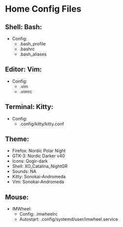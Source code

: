 # Home Config Files
## Shell: Bash:
* Config:
	* .bash_profile
	* .bashrc
	* .bash_aliases

## Editor: Vim:
* Config:
	* .vim
	* .vimrc

## Terminal: Kitty:
* Config:
	* .config/kitty/kitty.conf

## Theme:
* Firefox: Nordic Polar Night
* GTK-3: Nordic Darker v40
* Icons: Qogir-dark
* Shell: XO_Catalina_NightGR
* Sounds: NA
* Kitty: Sonokai-Andromeda
* Vim: Sonokai-Andromeda

## Mouse:
* IMWheel:
	* Config: .imwheelrc
	* Autostart: .config/systemd/user/imwheel.service
